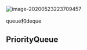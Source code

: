 







![image-20200523223709457](https://gitee.com/BlacksJack/picture-bed/raw/master/img/20200910165051.png)







queue和deque



## **PriorityQueue**